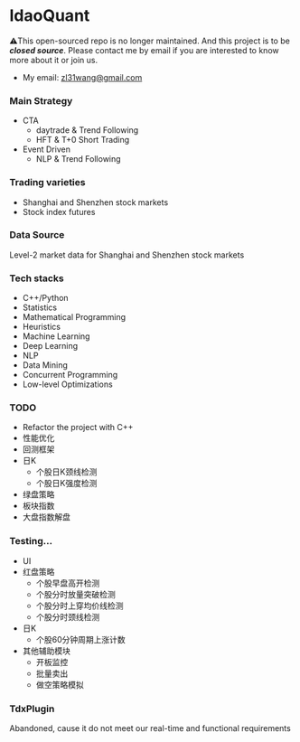 # IdaoQuant
⚠️This open-sourced repo is no longer maintained. And this project is to be ***closed source***. Please contact me by email if you are interested to know more about it or join us.
* My email: zl31wang@gmail.com

### Main Strategy
* CTA
  * daytrade & Trend Following
  * HFT & T+0 Short Trading
* Event Driven
  * NLP & Trend Following

### Trading varieties
* Shanghai and Shenzhen stock markets
* Stock index futures

### Data Source
Level-2 market data for Shanghai and Shenzhen stock markets

### Tech stacks
* C++/Python
* Statistics
* Mathematical Programming
* Heuristics
* Machine Learning
* Deep Learning
* NLP
* Data Mining
* Concurrent Programming
* Low-level Optimizations

### TODO
* Refactor the project with C++
* 性能优化
* 回测框架
* 日K
  * 个股日K颈线检测
  * 个股日K强度检测
* 绿盘策略
* 板块指数
* 大盘指数解盘

### Testing...
* UI
* 红盘策略
  * 个股早盘高开检测
  * 个股分时放量突破检测
  * 个股分时上穿均价线检测
  * 个股分时颈线检测
* 日K
  * 个股60分钟周期上涨计数
* 其他辅助模块
  * 开板监控
  * 批量卖出
  * 做空策略模拟

### TdxPlugin
Abandoned, cause it do not meet our real-time and functional requirements
